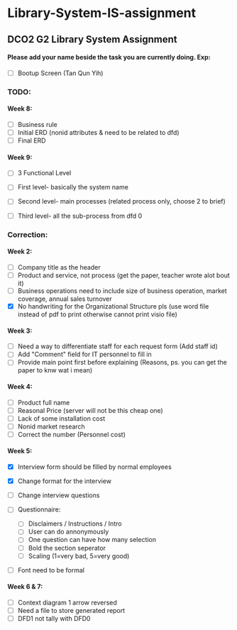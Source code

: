 # Library-System-IS-assignment
## DCO2 G2 Library System Assignment

#### Please add your name beside the task you are currently doing. Exp: 
- [ ] Bootup Screen (Tan Qun Yih)

### TODO:
#### Week 8:
- [ ] Business rule
- [ ] Initial ERD (nonid attributes & need to be related to dfd)
- [ ] Final ERD
    
#### Week 9:
- [ ] 3 Functional Level
- [ ] First level- basically the system name
- [ ] Second level- main processes (related process only, choose 2 to brief)
- [ ] Third level- all the sub-process from dfd 0
    
    
### Correction:
#### Week 2:
- [ ] Company title as the header
- [ ] Product and service, not process (get the paper, teacher wrote alot bout it)
- [ ] Business operations need to include size of business operation, market coverage, annual sales turnover
- [x] No handwriting for the Organizational Structure pls (use word file instead of pdf to print otherwise cannot print visio file)
    
#### Week 3:
- [ ] Need a way to differentiate staff for each request form (Add staff id)
- [ ] Add "Comment" field for IT personnel to fill in
- [ ] Provide main point first before explaining (Reasons, ps. you can get the paper to knw wat i mean)
    
#### Week 4:
- [ ] Product full name
- [ ] Reasonal Price (server will not be this cheap one)
- [ ] Lack of some installation cost
- [ ] Nonid market research
- [ ] Correct the number (Personnel cost)
    
#### Week 5:
- [x] Interview form should be filled by normal employees
- [x] Change format for the interview
- [ ] Change interview questions
- [ ] Questionnaire:
  - [ ] Disclaimers / Instructions / Intro
  - [ ] User can do annonymously
  - [ ] One question can have how many selection
  - [ ] Bold the section seperator
  - [ ] Scaling (1=very bad, 5=very good)
- [ ] Font need to be formal

    
#### Week 6 & 7:
- [ ] Context diagram 1 arrow reversed
- [ ] Need a file to store generated report
- [ ] DFD1 not tally with DFD0
